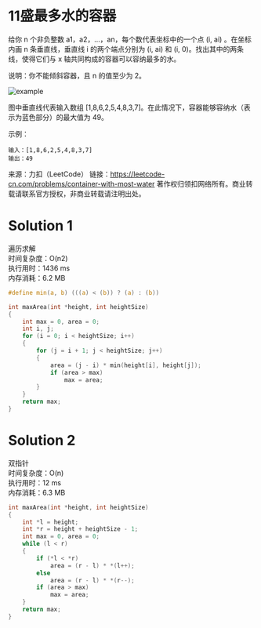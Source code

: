 # 11盛最多水的容器

给你 n 个非负整数 a1，a2，...，an，每个数代表坐标中的一个点 (i, ai) 。在坐标内画 n 条垂直线，垂直线 i 的两个端点分别为 (i, ai) 和 (i, 0)。找出其中的两条线，使得它们与 x 轴共同构成的容器可以容纳最多的水。

说明：你不能倾斜容器，且 n 的值至少为 2。

![example](https://aliyun-lc-upload.oss-cn-hangzhou.aliyuncs.com/aliyun-lc-upload/uploads/2018/07/25/question_11.jpg)

图中垂直线代表输入数组 [1,8,6,2,5,4,8,3,7]。在此情况下，容器能够容纳水（表示为蓝色部分）的最大值为 49。

示例：
```
输入：[1,8,6,2,5,4,8,3,7]
输出：49
```
来源：力扣（LeetCode）
链接：https://leetcode-cn.com/problems/container-with-most-water
著作权归领扣网络所有。商业转载请联系官方授权，非商业转载请注明出处。


# Solution 1
遍历求解  
时间复杂度：O(n2)  
执行用时：1436 ms  
内存消耗：6.2 MB  
``` c
#define min(a, b) (((a) < (b)) ? (a) : (b))

int maxArea(int *height, int heightSize)
{
    int max = 0, area = 0;
    int i, j;
    for (i = 0; i < heightSize; i++)
    {
        for (j = i + 1; j < heightSize; j++)
        {
            area = (j - i) * min(height[i], height[j]);
            if (area > max)
                max = area;
        }
    }
    return max;
}
```

# Solution 2
双指针  
时间复杂度：O(n)  
执行用时：12 ms  
内存消耗：6.3 MB  
``` c
int maxArea(int *height, int heightSize)
{
    int *l = height;
    int *r = height + heightSize - 1;
    int max = 0, area = 0;
    while (l < r)
    {
        if (*l < *r)
            area = (r - l) * *(l++);
        else
            area = (r - l) * *(r--);
        if (area > max)
            max = area;
    }
    return max;
}
```
